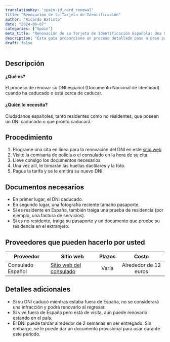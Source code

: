 ```yaml
---
translationKey: 'spain-id_card_renewal'
title: "Renovación de la Tarjeta de Identificación"
author: "Ricardo Batista"
date: "2024-06-07"
categories: ["Spain"]
meta_title: "Renovación de su Tarjeta de Identificación Española: Una Guía Completa"
description: "Esta guía proporciona un proceso detallado paso a paso para renovar su Tarjeta de Identificación Española"
draft: false
---
```


## Descripción
#### ¿Qué es?
El proceso de renovar su DNI español (Documento Nacional de Identidad) cuando ha caducado o está cerca de caducar.

#### ¿Quién lo necesita?
Ciudadanos españoles, tanto residentes como no residentes, que poseen un DNI caducado o que pronto caducará.

## Procedimiento
1. Programe una cita en línea para la renovación del DNI en este [sitio web](https://www.citapreviadnie.es)
2. Visite la comisaría de policía o el consulado en la hora de su cita.
3. Lleve consigo los documentos necesarios.
4. Una vez allí, le tomarán las huellas dactilares y la foto.
5. Pague la tarifa y se le emitirá su nuevo DNI.

## Documentos necesarios
- En primer lugar, el DNI caducado.
- En segundo lugar, una fotografía reciente tamaño pasaporte.
- Si es residente en España, también traiga una prueba de residencia (por ejemplo, una factura de servicios).
- Si es no residente, traiga su pasaporte y un documento que pruebe su residencia en el extranjero.

## Proveedores que pueden hacerlo por usted

| Proveedor        |     Sitio web     |     Plazos    |       Costo      |
| --------------- | --------------- |  :-------------: | :-------------: |
| Consulado Español |  [Sitio web del consulado](https://www.exteriores.gob.es/consulados/londres/es/serviciosconsulares/citaparaeldni/Paginas/inicio.aspx) |      Varía      |        Alrededor de 12 euros       |

## Detalles adicionales
- Si su DNI caducó mientras estaba fuera de España, no se considerará una infracción y podrá renovarlo al regresar.
- Si vive fuera de España pero está de visita, aún puede renovarlo estando en el país.
- El DNI puede tardar alrededor de 2 semanas en ser entregado. Sin embargo, se le puede dar un documento provisional para usar durante este período.